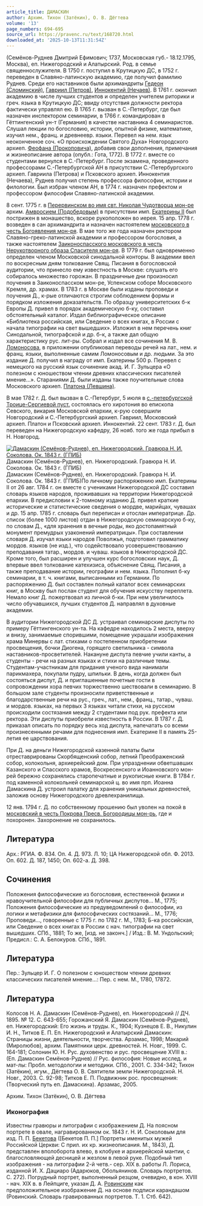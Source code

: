 ```yaml
---
article_title: ДАМАСКИН
author: Архим. Тихон (Затёкин), О. В. Дёгтева
volume: '13'
page_numbers: 694-695
source_url: https://pravenc.ru/text/168720.html
downloaded_at: '2025-10-13T11:31:54Z'
---
```


(Семёнов-Руднев Дмитрий Ефимович; 1737, Московская губ.- 18.12.1795, Москва), еп. Нижегородский и Алатырский. Род. в семье священнослужителя. В 1750 г. поступил в Крутицкую ДС, в 1752 г. переведен в Славяно-латинскую академию, где получил фамилию Руднев. Среди его наставников были архимандриты [Гедеон (Сломинский)](<https://pravenc.ru/text/Гедеон (Сломинский).html>), [Гавриил (Петров)](<https://pravenc.ru/text/Гавриил (Петров).html>), [Иннокентий (Нечаев)](<https://pravenc.ru/text/Иннокентий (Нечаев).html>). В 1761 г. окончил академию в числе лучших студентов и определен учителем риторики и греч. языка в Крутицкую ДС; ввиду отсутствия должности ректора фактически управлял ею. В 1765 г. вызван в С.-Петербург, где был назначен инспектором семинарии, в 1766 г. командирован в Гёттингенский ун-т (Германия) в качестве наставника 4 семинаристов. Слушал лекции по богословию, истории, опытной физике, математике, изучил нем., франц. и древнеевр. языки. Перевел на нем. язык неоконченное соч. «О происхождении Святого Духа» Новгородского архиеп. [Феофана (Прокоповича)](<https://pravenc.ru/text/Феофана (Прокоповича).html>), добавив свои дополнения, примечания и жизнеописание автора (опубл.: Гота, 1772). В 1772 г. вместе со студентами вернулся в С.-Петербург. После экзамена, проведенного профессорами С.-Петербургской АН в присутствии С.-Петербургского архиеп. Гавриила (Петрова) и Псковского архиеп. Иннокентия (Нечаева), Руднев получил степень профессора философии, истории и филологии. Был избран членом АН, в 1774 г. назначен префектом и профессором философии Славяно-латинской академии.

8 сент. 1775 г. в [Перервинском во имя свт. Николая Чудотворца мон-ре](<https://pravenc.ru/text/Перервинском во имя свт  Николая Чудотворца мон-ре.html>) архим. [Амвросием (Подобедовым)](<https://pravenc.ru/text/Амвросием (Подобедовым).html>) в присутствии имп. [Екатерины II](<https://pravenc.ru/text/Екатерины II.html>) был пострижен в монашество, вскоре рукоположен во иерея. 15 апр. 1778 г. возведен в сан архимандрита и назначен настоятелем [московского в честь Богоявления мон-ря](<https://pravenc.ru/text/московского в честь Богоявления мон-ря.html>). В мае того же года назначен ректором Славяно-греко-латинской академии и профессором богословия, а также настоятелем [Заиконоспасского московского в честь Нерукотворного образа Спасителя мон-ря](<https://pravenc.ru/text/Заиконоспасского московского в честь Нерукотворного образа Спасителя мон-ря.html>). В 1779 г. был одновременно определен членом Московской синодальной конторы. В академии ввел по воскресным дням толкование Свящ. Писания в богословской аудитории, что принесло ему известность в Москве: слушать его собиралось множество горожан. В праздничные дни произносил поучения в Заиконоспасском мон-ре, Успенском соборе Московского Кремля, др. храмах. В 1783 г. в Москве были изданы проповеди и поучения Д., к-рые отличаются строгим соблюдением формы и порядком изложения доказательств. По образцу университетских б-к Европы Д. привел в порядок академическую б-ку, составил обстоятельный каталог. Издал библиографическое описание «Библиотека российская, или Сведение о всех книгах, в России с начала типографии на свет вышедших». Изложил в нем перечень книг Синодальной, типографской и др. б-к, а также дал общую характеристику рус. лит-ры. Собрал и издал все сочинения М. В. [Ломоносова](https://pravenc.ru/text/Ломоносова.html), в приложении опубликовал переводы речей на лат., нем. и франц. языки, выполненные самим Ломоносовым и др. людьми. За это издание Д. получил в награду от имп. Екатерины 500 р. Перевел с немецкого на русский язык сочинение акад. И. Г. Зульцера «О полезном с юношеством чтении древних классических писателей мнение...». Стараниями Д. были изданы также поучительные слова Московского архиеп. [Платона (Левшина)](https://pravenc.ru/text/Платон.html).

В мае 1782 г. Д. был вызван в С.-Петербург, 5 июля в [с.-петербургской Троице-Сергиевой пуст.](<https://pravenc.ru/text/с -петербургской Троице-Сергиевой пуст .html>) состоялась его хиротония во епископа Севского, викария Московской епархии, к-рую совершили Новгородский и С.-Петербургский архиеп. Гавриил, Московский архиеп. Платон и Псковский архиеп. Иннокентий. 22 сент. 1783 г. Д. был переведен на Нижегородскую кафедру, 26 нояб. того же года прибыл в Н. Новгород.

[![Дамаскин (Семёнов-Руднев), еп. Нижегородский. Гравюра Н. И. Соколова. Ок. 1843 г. (ГПИБ)](https://pravenc.ru/data/914/475/1234/i200.jpg "Кликните для увеличения картинки")](https://pravenc.ru/data/914/475/1234/i400.jpg)Дамаскин (Семёнов-Руднев), еп. Нижегородский. Гравюра Н. И. Соколова. Ок. 1843 г. (ГПИБ)  
Дамаскин (Семёнов-Руднев), еп. Нижегородский. Гравюра Н. И. Соколова. Ок. 1843 г. (ГПИБ)По личному распоряжению имп. Екатерины II от 26 авг. 1784 г. он вместе с учениками Нижегородской ДС составил словарь языков народов, проживавших на территории Нижегородской епархии. В предисловии к 2-томному изданию Д. привел краткие исторические и статистические сведения о мордве, марийцах, чувашах и др. 15 апр. 1785 г. словарь был переписан и отослан императрице. Др. список (более 1000 листов) отдан в Нижегородскую семинарскую б-ку, по словам Д., «для хранения в вечные роды, яко достопамятный монумент премудрых узаконений императрицы». При составлении словаря Д. изучал языки народов Поволжья, подготовил грамматику мордов. языков (не изд.), что содействовало усовершенствованию преподавания татар., мордов. и чуваш. языков в Нижегородской ДС. Кроме того, был расширен и улучшен курс богословских наук, Д. впервые ввел толкование катехизиса, объяснение Свящ. Писания, а также преподавание истории, географии и нем. языка. Пополнил б-ку семинарии, в т. ч. книгами, выписанными из Германии. По распоряжению Д. был составлен полный каталог всех семинарских книг, в Москву был послан студент для обучения искусству переплета. Немало книг Д. пожертвовал из личной б-ки. При нем увеличилось число обучавшихся, лучших студентов Д. направлял в духовные академии.

В аудитории Нижегородской ДС Д. устраивал семинарские диспуты по примеру Гёттингенского ун-та. На кафедре находилось 2 места, вверху и внизу, занимаемые спорившими, помещение украшали изображения храма Минервы с лат. стихами о постепенном приобретении просвещения, бочки Диогена, горящего светильника - символа наставников-просветителей. Накануне диспута певчие учили канты, а студенты - речи на разных языках и стихи на различные темы. Студентам-участникам для придания ученого вида нанимали парикмахера, покупали пудру, шпильки. В день, когда должен был состояться диспут, Д. и приглашенные почетные гости в сопровождении хора певчих торжественно шествовали в семинарию. В большом зале студенты произносили приветственные и благодарственные речи на рус., греч., лат., нем., франц., татар., чуваш. и мордов. языках, на первых 3 языках читали стихи, на русском происходили состязания между 2 студентами под рук. префекта или ректора. Эти диспуты приобрели известность в России. В 1787 г. Д. приказал описать по порядку весь ход диспута, напечатать со всеми произнесенными речами для поднесения имп. Екатерине II в память 25-летия ее царствования.

При Д. на деньги Нижегородской казенной палаты были отреставрированы Скорбященский собор, летний Преображенский собор, колокольня, архиерейский дом. При упразднении обветшавших Казанского и Спасского храмов, Воскресенского и Иоанновского мон-рей бережно сохранялись старопечатные и рукописные книги. В 1784 г. под каменной колокольней семинарской ц. во имя прп. Иоанна Дамаскина Д. устроил палатку для хранения уникальных древностей, заложив основу Нижегородского древлехранилища.

12 янв. 1794 г. Д. по собственному прошению был уволен на покой в [московский в честь Покрова Пресв. Богородицы мон-рь](<https://pravenc.ru/text/московский в честь Покрова Пресв  Богородицы мон-рь.html>), где и похоронен. Захоронение не сохранилось.

## Литература

Арх.: РГИА. Ф. 834. Оп. 4. Д. 973. Л. 10; ЦА Нижегородской обл. Ф. 2013. Оп. 602. Д. 187, 1450; Оп. 602-а. Д. 398.

## Сочинения

Положения философические из богословия, естественной физики и нравоучительной философии для публичных диспутов... М., 1775; Положения философические из предуведомлений о философии, из логики и метафизики для философических состязаний... М., 1776; Проповеди..., говоренные с 1775 г. по 1782 г. М., 1783; Б-ка российская, или Сведение о всех книгах в России с нач. типографии на свет вышедших. СПб., 1881; То же, [изд. не законч.] / Изд.: В. М. Ундольский; Предисл.: С. А. Белокуров. СПб., 1891.

## Литература

Пер.: Зульцер И. Г. О полезном с юношеством чтении древних классических писателей мнение...: Пер. с нем. М., 1780, 17872.

## Литература

Колосов Н. А. Дамаскин (Семёнов-Руднев), еп. Нижегородский // ДЧ. 1895. № 12. С. 643-655; Горожанский Я. Дамаскин (Семёнов-Руднев), еп. Нижегородский: Его жизнь и труды. К., 1904; Кузнецов Е. В., Никулин И. Н., Титков Е. П. Еп. Нижегородский и Алатырский Дамаскин: Страницы жизни, деятельности, творчества. Арзамас, 1998; Макарий (Миролюбов), архим. Памятники церк. древностей. Н. Новг., 1999. С. 164-181; Солонин Ю. Н. Рус. духовенство и рус. просвещение XVIII в.: (Еп. Дамаскин Семёнов-Руднев) // Рус. философия: Новые исслед. и мат-лы: Пробл. методологии и методики. СПб., 2001. С. 334-342; Тихон (Затёкин), игум., Дёгтева О. В. Святители земли Нижегородской. Н. Новг., 2003. С. 92-98; Титков Е. П. Подвижник рос. просвещения: (Творческий путь еп. Дамаскина). Арзамас, 2005.

Архим. Тихон (Затёкин), О. В. Дёгтева 

### Иконография

Известны гравюры и литографии с изображением Д. На поясном портрете в овале, награвированном ок. 1843 г. Н. И. Соколовым для изд. П. П. [Бекетова](<https://pravenc.ru/text/БЕКЕТОВ Платон Петрович.html>) ([Бекетов П. П.] Портреты именитых мужей Российской Церкви: С прил. их кр. жизнеописания. М., 1843), Д. представлен вполоборота влево, в клобуке и архиерейской мантии, с благословляющей десницей и жезлом в левой руке. Подобный тип изображения - на литографии 2-й четв.- сер. XIX в. работы Л. Лориса, изданной И. Х. Дациаро (Адарюков, Обольянинов. Словарь портретов. С. 272). Погрудный портрет, выполненный резцом, очевидно, в кон. XVIII - нач. XIX в. в Лейпциге, указан Д. А. [Ровинским](https://pravenc.ru/text/Ровинским.html) как предположительное изображение Д. на основе подписи карандашом (Ровинский. Словарь гравированных портретов. Т. 1. Стб. 642).
